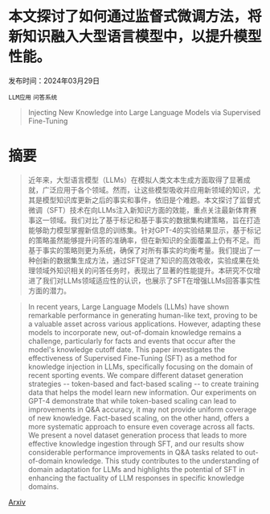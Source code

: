 # 本文探讨了如何通过监督式微调方法，将新知识融入大型语言模型中，以提升模型性能。

发布时间：2024年03月29日

`LLM应用` `问答系统`

> Injecting New Knowledge into Large Language Models via Supervised Fine-Tuning

# 摘要

> 近年来，大型语言模型（LLMs）在模拟人类文本生成方面取得了显著成就，广泛应用于各个领域。然而，让这些模型吸收并应用新领域的知识，尤其是模型知识库更新之后的事实和事件，依旧是个难题。本文探讨了监督式微调（SFT）技术在向LLMs注入新知识方面的效能，重点关注最新体育赛事这一领域。我们对比了基于标记和基于事实的数据集构建策略，旨在打造能够助力模型掌握新信息的训练集。针对GPT-4的实验结果显示，基于标记的策略虽然能够提升问答的准确率，但在新知识的全面覆盖上仍有不足。而基于事实的策略则更为系统，确保了对所有事实的均衡考量。我们提出了一种创新的数据集生成方法，通过SFT促进了知识的高效吸收，实验成果在处理领域外知识相关的问答任务时，表现出了显著的性能提升。本研究不仅增进了我们对LLMs领域适应性的认识，也展示了SFT在增强LLMs回答事实性方面的潜力。

> In recent years, Large Language Models (LLMs) have shown remarkable performance in generating human-like text, proving to be a valuable asset across various applications. However, adapting these models to incorporate new, out-of-domain knowledge remains a challenge, particularly for facts and events that occur after the model's knowledge cutoff date. This paper investigates the effectiveness of Supervised Fine-Tuning (SFT) as a method for knowledge injection in LLMs, specifically focusing on the domain of recent sporting events. We compare different dataset generation strategies -- token-based and fact-based scaling -- to create training data that helps the model learn new information. Our experiments on GPT-4 demonstrate that while token-based scaling can lead to improvements in Q&A accuracy, it may not provide uniform coverage of new knowledge. Fact-based scaling, on the other hand, offers a more systematic approach to ensure even coverage across all facts. We present a novel dataset generation process that leads to more effective knowledge ingestion through SFT, and our results show considerable performance improvements in Q&A tasks related to out-of-domain knowledge. This study contributes to the understanding of domain adaptation for LLMs and highlights the potential of SFT in enhancing the factuality of LLM responses in specific knowledge domains.

[Arxiv](https://arxiv.org/abs/2404.00213)
